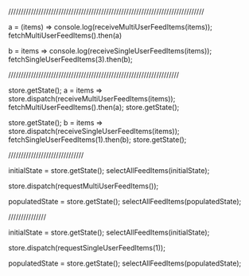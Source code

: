 //////////////////////////////////////////////////////////////////////////////

a = (items) => console.log(receiveMultiUserFeedItems(items));
fetchMultiUserFeedItems().then(a)


b = items => console.log(receiveSingleUserFeedItems(items));
fetchSingleUserFeedItems(3).then(b);


////////////////////////////////////////////////////////////////////

store.getState();
a = items => store.dispatch(receiveMultiUserFeedItems(items));
fetchMultiUserFeedItems().then(a);
store.getState();



store.getState();
b = items => store.dispatch(receiveSingleUserFeedItems(items));
fetchSingleUserFeedItems(1).then(b);
store.getState();


//////////////////////////////

initialState = store.getState();
selectAllFeedItems(initialState);

store.dispatch(requestMultiUserFeedItems());

populatedState = store.getState();
selectAllFeedItems(populatedState);


///////////////

initialState = store.getState();
selectAllFeedItems(initialState);

store.dispatch(requestSingleUserFeedItems(1));

populatedState = store.getState();
selectAllFeedItems(populatedState);

